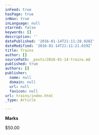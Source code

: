 ```yaml
---
inFeed: true
hasPage: true
inNav: true
inLanguage: null
starred: false
keywords: []
description: ''
datePublished: '2016-01-14T21:11:28.928Z'
dateModified: '2016-01-14T21:11:21.019Z'
title: Trains
author: []
sourcePath: _posts/2016-01-14-trains.md
published: true
authors: []
publisher:
  name: null
  domain: null
  url: null
  favicon: null
url: trains/index.html
_type: Article

---
```

**Marks**

$50.00